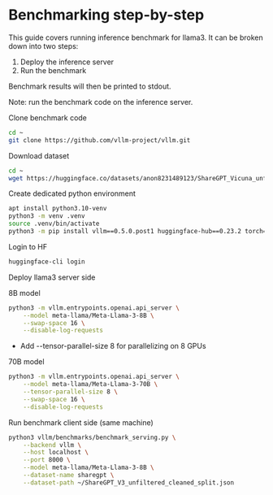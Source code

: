 # Benchmarking step-by-step

This guide covers running inference benchmark for llama3.
It can be broken down into two steps:
1. Deploy the inference server
2. Run the benchmark

Benchmark results will then be printed to stdout.

Note: run the benchmark code on the inference server.

Clone benchmark code
```bash
cd ~
git clone https://github.com/vllm-project/vllm.git
```

Download dataset
```bash
cd ~
wget https://huggingface.co/datasets/anon8231489123/ShareGPT_Vicuna_unfiltered/resolve/main/ShareGPT_V3_unfiltered_cleaned_split.json
```

Create dedicated python environment
``` bash
apt install python3.10-venv
python3 -m venv .venv
source .venv/bin/activate
python3 -m pip install vllm==0.5.0.post1 huggingface-hub==0.23.2 torch==2.3.0
```

Login to HF
```bash
huggingface-cli login
```


Deploy llama3 server side

8B model
```bash
python3 -m vllm.entrypoints.openai.api_server \
    --model meta-llama/Meta-Llama-3-8B \
    --swap-space 16 \
    --disable-log-requests
```

* Add --tensor-parallel-size 8 for parallelizing on 8 GPUs

70B model
```bash
python3 -m vllm.entrypoints.openai.api_server \
    --model meta-llama/Meta-Llama-3-70B \
    --tensor-parallel-size 8 \
    --swap-space 16 \
    --disable-log-requests
```


Run benchmark client side (same machine)
```bash
python3 vllm/benchmarks/benchmark_serving.py \
    --backend vllm \
    --host localhost \
    --port 8000 \
    --model meta-llama/Meta-Llama-3-8B \
    --dataset-name sharegpt \
    --dataset-path ~/ShareGPT_V3_unfiltered_cleaned_split.json
```

